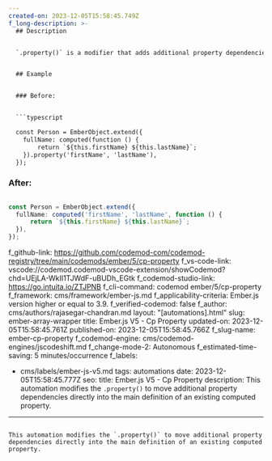 ```yaml
---
created-on: 2023-12-05T15:58:45.749Z
f_long-description: >-
  ## Description


  `.property()` is a modifier that adds additional property dependencies to an existing computed property. This codemod moves the dependencies to the main computed property definition.


  ## Example


  ### Before:


  ```typescript

  const Person = EmberObject.extend({
  	fullName: computed(function () {
  		return `${this.firstName} ${this.lastName}`;
  	}).property('firstName', 'lastName'),
  });

  ```


  ### After:


  ```typescript

  const Person = EmberObject.extend({
  	fullName: computed('firstName', 'lastName', function () {
  		return `${this.firstName} ${this.lastName}`;
  	}),
  });

  ```
f_github-link: https://github.com/codemod-com/codemod-registry/tree/main/codemods/ember/5/cp-property
f_vs-code-link: vscode://codemod.codemod-vscode-extension/showCodemod?chd=UEjLA-WkII1TJWdF-uBUDh_EGtk
f_codemod-studio-link: https://go.intuita.io/ZTJPNB
f_cli-command: codemod ember/5/cp-property
f_framework: cms/framework/ember-js.md
f_applicability-criteria: Ember.js version higher or equal to 3.9.
f_verified-codemod: false
f_author: cms/authors/rajasegar-chandran.md
layout: "[automations].html"
slug: ember-array-wrapper
title: Ember.js V5 - Cp Property
updated-on: 2023-12-05T15:58:45.761Z
published-on: 2023-12-05T15:58:45.766Z
f_slug-name: ember-cp-property
f_codemod-engine: cms/codemod-engines/jscodeshift.md
f_change-mode-2: Autonomous
f_estimated-time-saving: 5 minutes/occurrence
f_labels:
  - cms/labels/ember-js-v5.md
tags: automations
date: 2023-12-05T15:58:45.777Z
seo:
  title: Ember.js V5 - Cp Property
  description: This automation modifies the `.property()` to move additional
    property dependencies directly into the main definition of an existing
    computed property.
---
```

This automation modifies the `.property()` to move additional property dependencies directly into the main definition of an existing computed property.